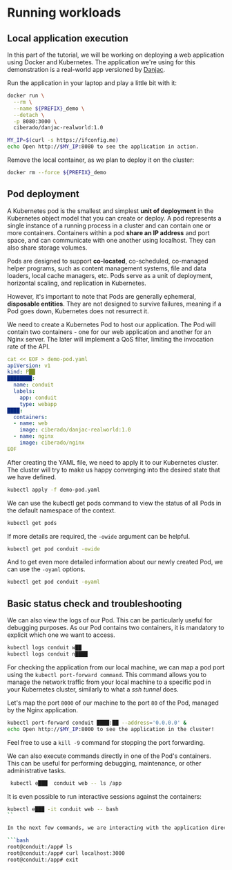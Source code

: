 # Running workloads

## Local application execution

In this part of the tutorial, we will be working on deploying a web application using Docker and Kubernetes. The application we're using for this demonstration is a real-world app versioned by [Danjac](https://github.com/danjac/realworld).

Run the application in your laptop and play a little bit with it:

```bash
docker run \
  --rm \
  --name ${PREFIX}_demo \
  --detach \
  -p 8080:3000 \
  ciberado/danjac-realworld:1.0

MY_IP=$(curl -s https://ifconfig.me)
echo Open http://$MY_IP:8080 to see the application in action.
```

Remove the local container, as we plan to deploy it on the cluster:

```bash
docker rm --force ${PREFIX}_demo
```

## Pod deployment

A Kubernetes pod is the smallest and simplest **unit of deployment** in the Kubernetes object model that you can create or deploy. A pod represents a single instance of a running process in a cluster and can contain one or more containers. Containers within a pod **share an IP address** and port space, and can communicate with one another using localhost. They can also share storage volumes.

Pods are designed to support **co-located**, co-scheduled, co-managed helper programs, such as content management systems, file and data loaders, local cache managers, etc. Pods serve as a unit of deployment, horizontal scaling, and replication in Kubernetes.

However, it's important to note that Pods are generally ephemeral, **disposable entities**. They are not designed to survive failures, meaning if a Pod goes down, Kubernetes does not resurrect it.

We need to create a Kubernetes Pod to host our application. The Pod will contain two containers - one for our web application and another for an Nginx server. The later will implement a QoS filter, limiting the invocation rate of the API.

```yaml
cat << EOF > demo-pod.yaml
apiVersion: v1
kind: P██
████████:
  name: conduit
  labels:
    app: conduit
    type: webapp
████:
  containers:
  - name: web
    image: ciberado/danjac-realworld:1.0
  - name: nginx
    image: ciberado/nginx
EOF
```

After creating the YAML file, we need to apply it to our Kubernetes cluster. The cluster will try to make us happy converging into the desired state that we have defined.

```bash
kubectl apply -f demo-pod.yaml
```

We can use the kubectl get pods command to view the status of all Pods in the default namespace of the context.

```bash
kubectl get pods
```

If more details are required, the `-owide` argument can be helpful.

```bash
kubectl get pod conduit -owide
```

And to get even more detailed information about our newly created Pod, we can use the `-oyaml` options.

```bash
kubectl get pod conduit -oyaml
```

## Basic status check and troubleshooting

We can also view the logs of our Pod. This can be particularly useful for debugging purposes. As our Pod contains two containers, it is mandatory to explicit which one we want to access.

```bash
kubectl logs conduit w██
kubectl logs conduit n████
```

For checking the application from our local machine, we can map a pod port  using the `kubectl port-forward command`. This command allows you to manage the network traffic from your local machine to a specific pod in your Kubernetes cluster, similarly to what a *ssh tunnel* does.

Let's map the port `8000` of our machine to the port `80` of the Pod, managed by the Nginx application.

```bash
kubectl port-forward conduit ████:██ --address='0.0.0.0' &
echo Open http://$MY_IP:8000 to see the application in the cluster!
```

Feel free to use a `kill -9` command for stopping the port forwarding.

We can also execute commands directly in one of the Pod's containers. This can be useful for performing debugging, maintenance, or other administrative tasks.

```bash
 kubectl e███  conduit web -- ls /app
```

It is even possible to run interactive sessions against the containers:

```bash
kubectl e███ -it conduit web -- bash
`` 

In the next few commands, we are interacting with the application directly. We list the files in the application directory, send a request to the application using curl, and then exit the container.

```bash
root@conduit:/app# ls
root@conduit:/app# curl localhost:3000
root@conduit:/app# exit
```

